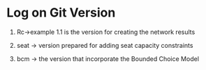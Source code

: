 # Log on Git Version 

1. Rc->example 1.1 is the version for creating the network results


2. seat -> version prepared for adding seat capacity constraints


3. bcm -> the version that incorporate the Bounded Choice Model
